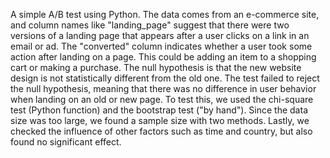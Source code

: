 A simple A/B test using Python. The data comes from an e-commerce site, and column names like "landing_page" suggest that there were two versions of a landing page that appears after a user clicks on a link in an email or ad. The "converted" column indicates whether a user took some action after landing on a page. This could be adding an item to a shopping cart or making a purchase. The null hypothesis is that the new website design is not statistically different from the old one.
The test failed to reject the null hypothesis, meaning that there was no difference in user behavior when landing on an old or new page. To test this, we used the chi-square test (Python function) and the bootstrap test ("by hand"). Since the data size was too large, we found a sample size with two methods. Lastly, we checked the influence of other factors such as time and country, but also found no significant effect.
